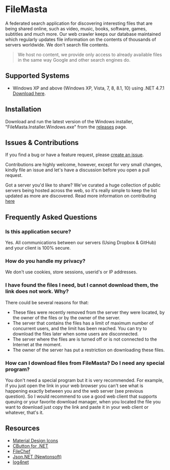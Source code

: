 # FileMasta

A federated search application for discovering interesting files that are being shared online, such as video, music, books, software, games, subtitles and much more. Our web crawler keeps our database maintained which regularly updates file information on the contents of thousands of servers worldwide. We don't search file contents.

>We host no content, we provide only access to already available files in the same way Google and other search engines do.

## Supported Systems
* Windows XP and above (Windows XP, Vista, 7, 8, 8.1, 10) using .NET 4.7.1 [Download here](https://www.microsoft.com/net/download/dotnet-framework-runtime/net471).

## Installation
Download and run the latest version of the Windows installer, "FileMasta.Installer.Windows.exe" from the [releases](https://github.com/HerbL27/FileMasta/releases/latest) page.

## Issues & Contributions
If you find a bug or have a feature request, please [create an issue](https://github.com/HerbL27/FileMasta/releases/new).

Contributions are highly welcome, however, except for very small changes, kindly file an issue and let's have a discussion before you open a pull request.

Got a server you'd like to share? We've curated a huge collection of public servers being hosted across the web, so it's really simple to keep the list updated as more are discovered. Read more information on contributing [here](https://github.com/HerbL27/FileMasta/blob/master/Public/README.md)

## Frequently Asked Questions
### Is this application secure?
Yes. All communications between our servers (Using Dropbox & GitHub) and your client is 100% secure.

### How do you handle my privacy?
We don't use cookies, store sessions, userid's or IP addresses.

### I have found the files I need, but I cannot download them, the link does not work. Why?
There could be several reasons for that:
* These files were recently removed from the server they were located, by the owner of the files or by the owner of the server. 
* The server that contains the files has a limit of maximum number of concurrent users, and the limit has been reached. You can try to download the files later when some users are disconnected. 
* The server where the files are is turned off or is not connected to the Internet at the moment.
* The owner of the server has put a restriction on downloading these files.

### How can I download files from FileMasta? Do I need any special program?
You don't need a special program but it is very recommended. For example, if you just open the link in your web browser you can't see what is happening exactly between you and the web server (see previous question). So I would recommend to use a good web client that supports queuing or your favorite download manager, when you located the file you want to download just copy the link and paste it in your web client or whatever, that's it.

## Resources
* [Material Design Icons](https://materialdesignicons.com/)
* [CButton for .NET](https://codeproject.com/Articles/26622/Custom-Button-Control-with-Gradient-Colors-and-Ext)
* [FileChef](https://filechef.com/searches)
* [Json.NET (Newtonsoft)](https://newtonsoft.com/json)
* [log4net](https://logging.apache.org/log4net/)